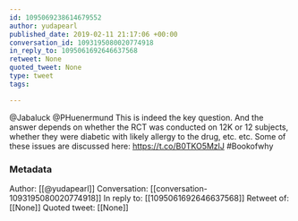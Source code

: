 ```yaml
---
id: 1095069238614679552
author: yudapearl
published_date: 2019-02-11 21:17:06 +00:00
conversation_id: 1093195080020774918
in_reply_to: 1095061692646637568
retweet: None
quoted_tweet: None
type: tweet
tags:

---
```


@Jabaluck @PHuenermund This is indeed the key question. And the answer depends on whether the RCT was conducted on 12K or 12 subjects, whether they were diabetic with likely allergy to the drug, etc. etc. Some of these issues are discussed here:   https://t.co/B0TKO5MzlJ #Bookofwhy

### Metadata

Author: [[@yudapearl]]
Conversation: [[conversation-1093195080020774918]]
In reply to: [[1095061692646637568]]
Retweet of: [[None]]
Quoted tweet: [[None]]
